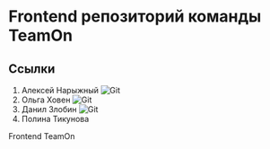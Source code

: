 # Frontend репозиторий команды TeamOn



## Ссылки
1. Алексей Нарыжный
   ![Git](https://github.com/AlexeyBMSTU)
3. Ольга Ховен
   ![Git](https://github.com/AlexeyBMSTU)
5. Данил Злобин
   ![Git](https://github.com/Danil-Zlo)
7. Полина Тикунова

Frontend TeamOn
